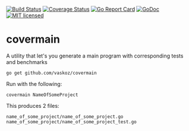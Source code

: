 [![Build Status](https://travis-ci.org/vaskoz/covermain.svg?branch=master)](https://travis-ci.org/vaskoz/covermain)
[![Coverage Status](https://coveralls.io/repos/github/vaskoz/covermain/badge.svg?branch=master)](https://coveralls.io/github/vaskoz/covermain?branch=master)
[![Go Report Card](https://goreportcard.com/badge/github.com/vaskoz/covermain)](https://goreportcard.com/report/github.com/vaskoz/covermain)
[![GoDoc](https://godoc.org/github.com/vaskoz/covermain?status.svg)](https://godoc.org/github.com/vaskoz/covermain)
[![MIT licensed](https://img.shields.io/badge/license-MIT-blue.svg)](./LICENSE.txt)

# covermain
A utility that let's you generate a main program with corresponding tests and benchmarks

```
go get github.com/vaskoz/covermain
```

Run with the following:

```
covermain NameOfSomeProject
```

This produces 2 files:
```
name_of_some_project/name_of_some_project.go
name_of_some_project/name_of_some_project_test.go
```
